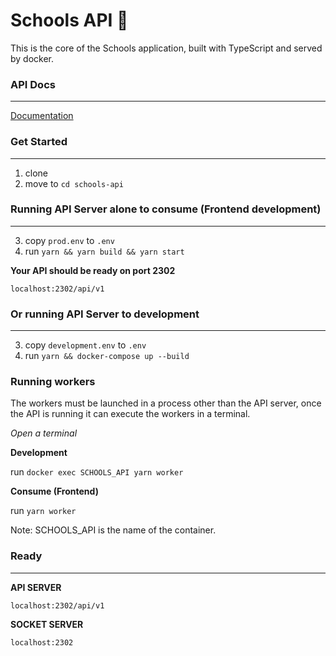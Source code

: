 # Schools API 🚀

This is the core of the Schools application, built with TypeScript and served by docker.

### API Docs
---

[Documentation](https://documenter.getpostman.com/view/7831505/S1Zw6VCU?version=latest)

### Get Started
---

1. clone
2. move to ``` cd schools-api ```

### Running API Server alone to consume (Frontend development)
---

3. copy ``` prod.env ``` to ``` .env ```
4. run ``` yarn && yarn build && yarn start ```

**Your API should be ready on port 2302**

``` localhost:2302/api/v1 ```


### Or running API Server to development
---

3. copy ``` development.env ``` to ``` .env ```
4. run ``` yarn && docker-compose up --build ```


### Running workers

The workers must be launched in a process other than the API server,
once the API is running it can execute the workers in a terminal.

_Open a terminal_

**Development**

run ``` docker exec SCHOOLS_API yarn worker ```

**Consume (Frontend)**

run ``` yarn worker ```

Note: SCHOOLS_API is the name of the container.

### Ready
---

**API SERVER**

``` localhost:2302/api/v1 ```

**SOCKET SERVER**

``` localhost:2302 ```